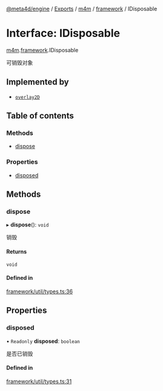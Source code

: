 [@meta4d/engine](../README.md) / [Exports](../modules.md) / [m4m](../modules/m4m.md) / [framework](../modules/m4m.framework.md) / IDisposable

# Interface: IDisposable

[m4m](../modules/m4m.md).[framework](../modules/m4m.framework.md).IDisposable

可销毁对象

## Implemented by

- [`overlay2D`](../classes/m4m.framework.overlay2D.md)

## Table of contents

### Methods

- [dispose](m4m.framework.IDisposable.md#dispose)

### Properties

- [disposed](m4m.framework.IDisposable.md#disposed)

## Methods

### dispose

▸ **dispose**(): `void`

销毁

#### Returns

`void`

#### Defined in

[framework/util/types.ts:36](https://github.com/meta4d-me/meta4d-engine/blob/cf6bfe6/src/framework/util/types.ts#L36)

## Properties

### disposed

• `Readonly` **disposed**: `boolean`

是否已销毁

#### Defined in

[framework/util/types.ts:31](https://github.com/meta4d-me/meta4d-engine/blob/cf6bfe6/src/framework/util/types.ts#L31)
